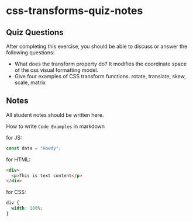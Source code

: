 # css-transforms-quiz-notes

## Quiz Questions

After completing this exercise, you should be able to discuss or answer the following questions:

- What does the transform property do?
It modifies the coordinate space of the css visual formatting model.
- Give four examples of CSS transform functions.
rotate, translate, skew, scale, matrix

## Notes

All student notes should be written here.


How to write `Code Examples` in markdown

for JS:

```javascript
const data = "Howdy";
```

for HTML:

```html
<div>
  <p>This is text content</p>
</div>
```

for CSS:

```css
div {
  width: 100%;
}
```
